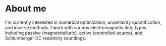 # About me

I'm currently interested in numerical optimization, uncertainty quantification, and inverse methods. I work with various electromagnetic data types including passive (magnetotelluric), active (controlled-source), and Schlumberger DC resistivity soundings.
<!--
**kyivey/kyivey** is a ✨ _special_ ✨ repository because its `README.md` (this file) appears on your GitHub profile.

Here are some ideas to get you started:

- 🔭 I’m currently working on ...
- 🌱 I’m currently learning ...
- 👯 I’m looking to collaborate on ...
- 🤔 I’m looking for help with ...
- 💬 Ask me about ...
- 📫 How to reach me: ...
- 😄 Pronouns: ...
- ⚡ Fun fact: ...
-->
